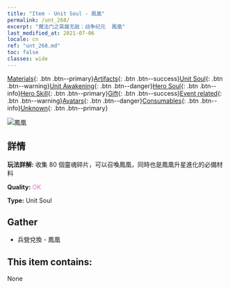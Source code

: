 ```yaml
---
title: "Item - Unit Soul - 鳳凰"
permalink: /unt_268/
excerpt: "魔法门之英雄无敌：战争纪元  鳳凰"
last_modified_at: 2021-07-06
locale: cn
ref: "unt_268.md"
toc: false
classes: wide
---
```

 [Materials](/ItemsCN/){: .btn .btn--primary}[Artifacts](/ItemsCN/Artifacts/){: .btn .btn--success}[Unit Soul](/ItemsCN/UnitSoul/){: .btn .btn--warning}[Unit Awakening](/ItemsCN/UnitAwakening/){: .btn .btn--danger}[Hero Soul](/ItemsCN/HeroSoul/){: .btn .btn--info}[Hero Skill](/ItemsCN/HeroSkill/){: .btn .btn--primary}[Gift](/ItemsCN/Gift/){: .btn .btn--success}[Event related](/ItemsCN/Events/){: .btn .btn--warning}[Avatars](/ItemsCN/Avatars/){: .btn .btn--danger}[Consumables](/ItemsCN/Consumables/){: .btn .btn--info}[Unknown](/ItemsCN/Unknown/){: .btn .btn--primary}

 ![鳳凰](/images/u/ti_fenghuang.jpg)

## 詳情
 **玩法詳解:** 收集 80 個靈魂碎片，可以召喚鳳凰，同時也是鳳凰升星進化的必備材料

 **Quality:** <span style="color: #DA70D6">OK</span>

 **Type:** Unit Soul

## Gather

*    兵營兌換 - 鳳凰 

## This item contains:

  None

